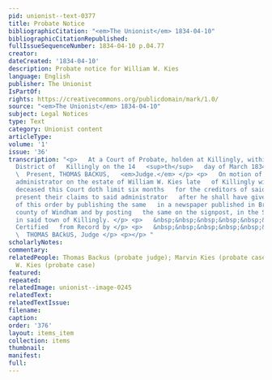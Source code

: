 ```yaml
---
pid: unionist--text-0377
title: Probate Notice
bibliographicCitation: "<em>The Unionist</em> 1834-04-10"
bibliographicCitationRepublished: 
fullIssueSequenceNumber: 1834-04-10 p.04.77
creator: 
dateCreated: '1834-04-10'
description: Probate notice for William W. Kies
language: English
publisher: The Unionist
IsPartOf: 
rights: https://creativecommons.org/publicdomain/mark/1.0/
source: "<em>The Unionist</em> 1834-04-10"
subject: Legal Notices
type: Text
category: Unionist content
articleType: 
volume: '1'
issue: '36'
transcription: "<p>   At a Court of Probate, holden at Killingly, within and for the
  District of   Killingly on the 14   <sup>th</sup>   day of March 1834. </p> <p>
  \  Present, THOMAS BACKUS,   <em>Judge.</em> </p> <p>   On motion of Marvin Kies
  administrator on the estate of William W. Kies late   of Killingly within said District
  deceased this Court doth limit six months   for the creditors of said estate to
  present their claims to said administrator   after he shall have given public notice
  of this order by publishing the same   in a newspaper published in Brooklyn in the
  county of Windham and by posting   the same on the signpost, in the South Parish
  in said town of Killingly. </p> <p>   &nbsp;&nbsp;&nbsp;&nbsp;&nbsp;&nbsp;&nbsp;&nbsp;&nbsp;&nbsp;&nbsp;
  Certified   from Record by </p> <p>   &nbsp;&nbsp;&nbsp;&nbsp;&nbsp;&nbsp;&nbsp;&nbsp;&nbsp;&nbsp;&nbsp;&nbsp;&nbsp;&nbsp;&nbsp;&nbsp;&nbsp;&nbsp;&nbsp;&nbsp;&nbsp;&nbsp;&nbsp;
  \  THOMAS BACkUS, Judge </p> <p></p> "
scholarlyNotes: 
commentary: 
relatedPeople: Thomas Backus (probate judge); Marvin Kies (probate case); William
  W. Kies (probate case)
featured: 
repeated: 
relatedImage: unionist--image-0245
relatedText: 
relatedTextIssue: 
filename: 
caption: 
order: '376'
layout: items_item
collection: items
thumbnail: 
manifest: 
full: 
---
```

